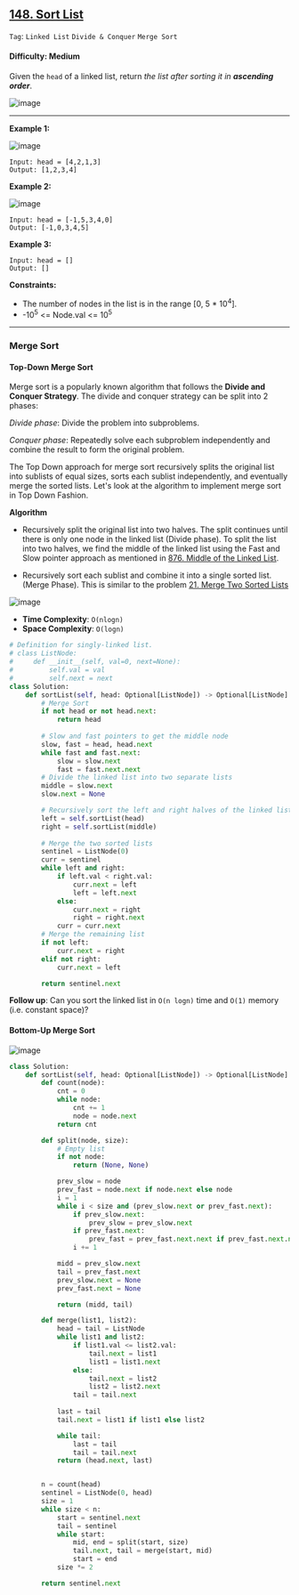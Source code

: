 ## [148. Sort List](https://leetcode.com/problems/sort-list/)

```Tag```: ```Linked List``` ```Divide & Conquer``` ```Merge Sort```

#### Difficulty: Medium

Given the ```head``` of a linked list, return _the list after sorting it in __ascending order___.

![image](https://user-images.githubusercontent.com/35042430/222935430-ccdef565-bfa0-40ab-ab35-e7e07d41bc99.png)

---

__Example 1:__

![image](https://assets.leetcode.com/uploads/2020/09/14/sort_list_1.jpg)
```
Input: head = [4,2,1,3]
Output: [1,2,3,4]
```

__Example 2:__

![image](https://assets.leetcode.com/uploads/2020/09/14/sort_list_2.jpg)
```
Input: head = [-1,5,3,4,0]
Output: [-1,0,3,4,5]
```

__Example 3:__
```
Input: head = []
Output: []
```

__Constraints:__

- The number of nodes in the list is in the range [0, 5 * 10<sup>4</sup>].
- -10<sup>5</sup> <= Node.val <= 10<sup>5</sup>
 
---

### Merge Sort

#### Top-Down Merge Sort

Merge sort is a popularly known algorithm that follows the __Divide and Conquer Strategy__. The divide and conquer strategy can be split into 2 phases:

_Divide phase_: Divide the problem into subproblems.

_Conquer phase_: Repeatedly solve each subproblem independently and combine the result to form the original problem.

The Top Down approach for merge sort recursively splits the original list into sublists of equal sizes, sorts each sublist independently, and eventually merge the sorted lists. Let's look at the algorithm to implement merge sort in Top Down Fashion.

__Algorithm__

- Recursively split the original list into two halves. The split continues until there is only one node in the linked list (Divide phase). To split the list into two halves, we find the middle of the linked list using the Fast and Slow pointer approach as mentioned in [876. Middle of the Linked List](https://leetcode.com/problems/middle-of-the-linked-list/).

- Recursively sort each sublist and combine it into a single sorted list. (Merge Phase). This is similar to the problem [21. Merge Two Sorted Lists](https://leetcode.com/problems/merge-two-sorted-lists/)

![image](https://leetcode.com/problems/sort-list/Figures/148/topDown_merge_sort.png)

- __Time Complexity__: ```O(nlog⁡n)```
- __Space Complexity__: ```O(log⁡n)```

```Python
# Definition for singly-linked list.
# class ListNode:
#     def __init__(self, val=0, next=None):
#         self.val = val
#         self.next = next
class Solution:
    def sortList(self, head: Optional[ListNode]) -> Optional[ListNode]:
        # Merge Sort
        if not head or not head.next:
            return head
        
        # Slow and fast pointers to get the middle node
        slow, fast = head, head.next
        while fast and fast.next:
            slow = slow.next
            fast = fast.next.next
        # Divide the linked list into two separate lists
        middle = slow.next
        slow.next = None

        # Recursively sort the left and right halves of the linked list
        left = self.sortList(head)
        right = self.sortList(middle)
        
        # Merge the two sorted lists
        sentinel = ListNode(0)
        curr = sentinel
        while left and right:
            if left.val < right.val:
                curr.next = left
                left = left.next
            else:
                curr.next = right
                right = right.next
            curr = curr.next
        # Merge the remaining list
        if not left:
            curr.next = right
        elif not right:
            curr.next = left

        return sentinel.next
```

__Follow up__: Can you sort the linked list in ```O(n logn)``` time and ```O(1)``` memory (i.e. constant space)?

#### Bottom-Up Merge Sort

![image](https://leetcode.com/problems/sort-list/Figures/148/bottom_up_merge_sort.png)

```Python
class Solution:
    def sortList(self, head: Optional[ListNode]) -> Optional[ListNode]:
        def count(node):
            cnt = 0
            while node:
                cnt += 1
                node = node.next
            return cnt

        def split(node, size):
            # Empty list
            if not node:
                return (None, None)

            prev_slow = node
            prev_fast = node.next if node.next else node
            i = 1
            while i < size and (prev_slow.next or prev_fast.next):
                if prev_slow.next:
                    prev_slow = prev_slow.next
                if prev_fast.next:
                    prev_fast = prev_fast.next.next if prev_fast.next.next else prev_fast.next
                i += 1

            midd = prev_slow.next
            tail = prev_fast.next
            prev_slow.next = None
            prev_fast.next = None

            return (midd, tail)

        def merge(list1, list2):
            head = tail = ListNode
            while list1 and list2:
                if list1.val <= list2.val:
                    tail.next = list1
                    list1 = list1.next
                else:
                    tail.next = list2
                    list2 = list2.next
                tail = tail.next
            
            last = tail
            tail.next = list1 if list1 else list2

            while tail:
                last = tail
                tail = tail.next
            return (head.next, last)


        n = count(head)
        sentinel = ListNode(0, head)
        size = 1
        while size < n:
            start = sentinel.next
            tail = sentinel
            while start:
                mid, end = split(start, size)
                tail.next, tail = merge(start, mid)
                start = end
            size *= 2

        return sentinel.next
```
